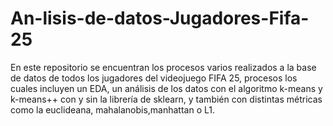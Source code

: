 # An-lisis-de-datos-Jugadores-Fifa-25
En este repositorio se encuentran los procesos varios realizados a la base de datos de todos los jugadores del videojuego FIFA 25, procesos los cuales incluyen un EDA, un análisis de los datos con el algoritmo k-means y k-means++ con y sin la librería de sklearn, y también con distintas métricas como la euclideana, mahalanobis,manhattan o L1.
